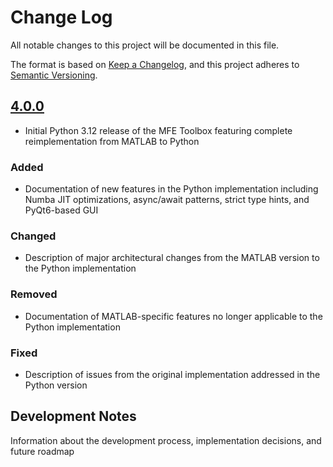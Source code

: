 # Change Log

All notable changes to this project will be documented in this file.

The format is based on [Keep a Changelog](https://keepachangelog.com/en/1.0.0/),
and this project adheres to [Semantic Versioning](https://semver.org/spec/v2.0.0.html).

## [4.0.0](2023-12-15)
- Initial Python 3.12 release of the MFE Toolbox featuring complete reimplementation from MATLAB to Python

### Added
- Documentation of new features in the Python implementation including Numba JIT optimizations, async/await patterns, strict type hints, and PyQt6-based GUI

### Changed
- Description of major architectural changes from the MATLAB version to the Python implementation

### Removed
- Documentation of MATLAB-specific features no longer applicable to the Python implementation

### Fixed
- Description of issues from the original implementation addressed in the Python version

## Development Notes

Information about the development process, implementation decisions, and future roadmap